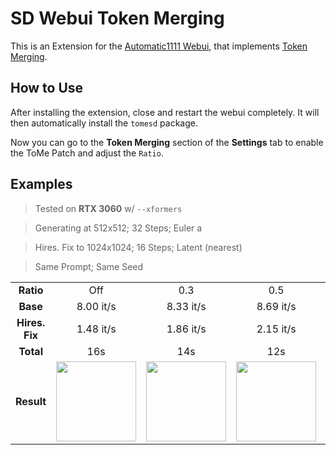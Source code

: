 # SD Webui Token Merging
This is an Extension for the [Automatic1111 Webui](https://github.com/AUTOMATIC1111/stable-diffusion-webui), that implements [Token Merging](https://github.com/dbolya/tomesd).

## How to Use
After installing the extension, close and restart the webui completely.
It will then automatically install the `tomesd` package.

Now you can go to the **Token Merging** section of the **Settings** tab to enable the ToMe Patch and adjust the `Ratio`.

## Examples
> Tested on **RTX 3060** w/ `--xformers`
 
> Generating at 512x512; 32 Steps; Euler a

> Hires. Fix to 1024x1024; 16 Steps; Latent (nearest)

> Same Prompt; Same Seed

<table>
    <tbody>
        <tr align="center">
            <td><b>Ratio</b></td>
            <td>Off</td>
            <td>0.3</td>
            <td>0.5</td>
            <td>0.7</td>
        </tr>
        <tr align="center">
            <td><b>Base</b></td>
            <td>8.00 it/s</td>
            <td>8.33 it/s</td>
            <td>8.69 it/s</td>
            <td>8.91 it/s</td>
        </tr>
        <tr align="center">
            <td><b>Hires. Fix</b></td>
            <td>1.48 it/s</td>
            <td>1.86 it/s</td>
            <td>2.15 it/s</td>
            <td>2.38 it/s</td>
        </tr>
        <tr align="center">
            <td><b>Total</b></td>
            <td>16s</td>
            <td>14s</td>
            <td>12s</td>
            <td>10s</td>
        </tr>
        <tr align="center">
            <td><b>Result</b></td>
            <td><img src="https://raw.githubusercontent.com/Haoming02/All-in-One-StableDiffusion-Guide/main/ToMe/Off.jpg" width=128></td>
            <td><img src="https://raw.githubusercontent.com/Haoming02/All-in-One-StableDiffusion-Guide/main/ToMe/0.3.jpg" width=128></td>
            <td><img src="https://raw.githubusercontent.com/Haoming02/All-in-One-StableDiffusion-Guide/main/ToMe/0.5.jpg" width=128></td>
            <td><img src="https://raw.githubusercontent.com/Haoming02/All-in-One-StableDiffusion-Guide/main/ToMe/0.7.jpg" width=128></td>
        </tr>
    </tbody>
</table>